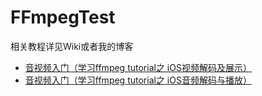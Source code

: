 # FFmpegTest
相关教程详见Wiki或者我的博客
- [音视频入门（学习ffmpeg tutorial之 iOS视频解码及展示）](https://blog.csdn.net/arceushs/article/details/86706893)
- [音视频入门（学习ffmpeg tutorial之 iOS音频解码与播放）](https://blog.csdn.net/arceushs/article/details/103599496)

